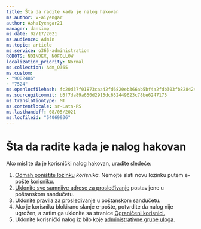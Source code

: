 ```yaml
---
title: Šta da radite kada je nalog hakovan
ms.author: v-aiyengar
author: AshaIyengar21
manager: dansimp
ms.date: 02/17/2021
ms.audience: Admin
ms.topic: article
ms.service: o365-administration
ROBOTS: NOINDEX, NOFOLLOW
localization_priority: Normal
ms.collection: Adm_O365
ms.custom:
- "9002486"
- "7524"
ms.openlocfilehash: fc20d37f01873caa42fd6820eb366ab5bf4a2fdb303fb82842435d84da067f26
ms.sourcegitcommit: b5f7da89a650d2915dc652449623c78be6247175
ms.translationtype: MT
ms.contentlocale: sr-Latn-RS
ms.lasthandoff: 08/05/2021
ms.locfileid: "54069936"
---
```

# <a name="what-to-do-when-an-account-is-hacked"></a>Šta da radite kada je nalog hakovan

Ako mislite da je korisnički nalog hakovan, uradite sledeće:

1. [Odmah poništite lozinku](https://go.microsoft.com/fwlink/?linkid=2103704) *korisnika.* Nemojte slati novu lozinku putem e-pošte korisniku.
1. [Uklonite sve sumnjive adrese za prosleđivanje](https://go.microsoft.com/fwlink/?linkid=2103705) postavljene u poštanskom sandučetu.
1. [Uklonite pravila za prosleđivanje](https://go.microsoft.com/fwlink/?linkid=2103706) u poštanskom sandučetu.
1. Ako je korisniku blokirano slanje e-pošte, potvrdite da nalog nije ugrožen, a zatim ga uklonite sa stranice [Ograničeni korisnici.](https://go.microsoft.com/fwlink/?linkid=2103706)
1. Uklonite korisnički nalog iz bilo koje [administrativne grupe uloga](https://go.microsoft.com/fwlink/?linkid=2092294).